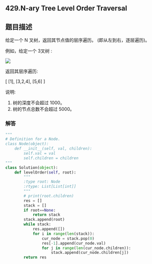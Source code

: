 ## 429.N-ary Tree Level Order Traversal

## 题目描述

给定一个 N 叉树，返回其节点值的层序遍历。 (即从左到右，逐层遍历)。

例如，给定一个 3叉树 :

![](https://assets.leetcode-cn.com/aliyun-lc-upload/uploads/2018/10/12/narytreeexample.png)

返回其层序遍历:

[
     [1],
     [3,2,4],
     [5,6]
]


说明:

1. 树的深度不会超过 1000。
2. 树的节点总数不会超过 5000。



### 解答



```python
"""
# Definition for a Node.
class Node(object):
    def __init__(self, val, children):
        self.val = val
        self.children = children
"""
class Solution(object):
    def levelOrder(self, root):
        """
        :type root: Node
        :rtype: List[List[int]]
        """
        # print(root.children)
        res = []
        stack = []
        if root==None:
            return stack
        stack.append(root)
        while stack:
            res.append([])
            for i in range(len(stack)):
                cur_node = stack.pop(0)
                res[-1].append(cur_node.val)
                for j in range(len(cur_node.children)):
                    stack.append(cur_node.children[j])
        return res
            
```

